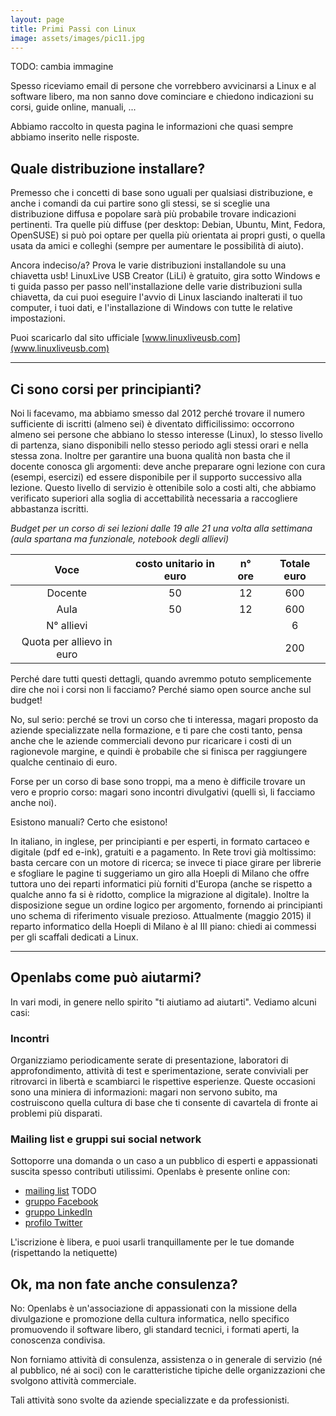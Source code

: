 ```yaml
---
layout: page
title: Primi Passi con Linux
image: assets/images/pic11.jpg
---
```


TODO: cambia immagine

Spesso riceviamo email di persone che vorrebbero avvicinarsi a Linux e al software libero, ma non sanno dove cominciare e chiedono indicazioni su corsi, guide online, manuali, ...

Abbiamo raccolto in questa pagina le informazioni che quasi sempre abbiamo inserito nelle risposte.

## Quale distribuzione installare?

Premesso che i concetti di base sono uguali per qualsiasi distribuzione, e anche i comandi da cui partire sono gli stessi, se si sceglie una distribuzione diffusa e popolare sarà più probabile trovare indicazioni pertinenti.
Tra quelle più diffuse (per desktop: Debian, Ubuntu, Mint, Fedora, OpenSUSE) si può poi optare per quella più orientata ai propri gusti, o quella usata da amici e colleghi (sempre per aumentare le possibilità di aiuto).

Ancora indeciso/a? Prova le varie distribuzioni installandole su una chiavetta usb!
LinuxLive USB Creator (LiLi) è gratuito, gira sotto Windows e ti guida passo per passo nell'installazione delle varie distribuzioni sulla chiavetta, da cui puoi eseguire l'avvio di Linux lasciando inalterati il tuo computer, i tuoi dati, e l'installazione di Windows con tutte le relative impostazioni.

Puoi scaricarlo dal sito ufficiale [www.linuxliveusb.com](www.linuxliveusb.com)


<hr class="major" />

## Ci sono corsi per principianti?

Noi li facevamo, ma abbiamo smesso dal 2012 perché trovare il numero sufficiente di iscritti (almeno sei) è diventato difficilissimo: occorrono almeno sei persone che abbiano lo stesso interesse (Linux), lo stesso livello di partenza, siano disponibili nello stesso periodo agli stessi orari e nella stessa zona.
Inoltre per garantire una buona qualità non basta che il docente conosca gli argomenti: deve anche preparare ogni lezione con cura (esempi, esercizi) ed essere disponibile per il supporto successivo alla lezione.
Questo livello di servizio è ottenibile solo a costi alti, che abbiamo verificato superiori alla soglia di accettabilità necessaria a raccogliere abbastanza iscritti.

_Budget per un corso di sei lezioni dalle 19 alle 21 una volta alla settimana (aula spartana ma funzionale, notebook degli allievi)_

| Voce | costo unitario in euro | n° ore | Totale euro |
|:-:|:-:|:-:|:-:|
| Docente | 50 | 12 | 600 |
| Aula | 50 | 12 | 600 |
| N° allievi | | | 6 |
| Quota per allievo in euro | | | 200 |

Perché dare tutti questi dettagli, quando avremmo potuto semplicemente dire che noi i corsi non li facciamo?  Perché siamo open source anche sul budget!

No, sul serio: perché se trovi un corso che ti interessa, magari proposto da aziende specializzate nella formazione, e ti pare che costi tanto, pensa anche che le aziende commerciali devono pur ricaricare i costi di un ragionevole margine, e quindi è probabile che si finisca per raggiungere qualche centinaio di euro.

Forse per un corso di base sono troppi, ma a meno è difficile trovare un vero e proprio corso: magari sono incontri divulgativi (quelli sì, li facciamo anche noi).

Esistono manuali? Certo che esistono!

In italiano, in inglese, per principianti e per esperti, in formato cartaceo e digitale (pdf ed e-ink), gratuiti e a pagamento.
In Rete trovi già moltissimo: basta cercare con un motore di ricerca; se invece ti piace girare per librerie e sfogliare le pagine ti suggeriamo un giro alla Hoepli di Milano che offre tuttora uno dei reparti informatici più forniti d'Europa (anche se rispetto a qualche anno fa si è ridotto, complice la migrazione al digitale). Inoltre la disposizione segue un ordine logico per argomento, fornendo ai principianti uno schema di riferimento visuale prezioso. Attualmente (maggio 2015) il reparto informatico della Hoepli di Milano è al III piano: chiedi ai commessi per gli scaffali dedicati a Linux.

<hr class="major" />

## Openlabs come può aiutarmi?

In vari modi, in genere nello spirito "ti aiutiamo ad aiutarti". Vediamo alcuni casi:

### Incontri

Organizziamo periodicamente serate di presentazione, laboratori di approfondimento, attività di test e sperimentazione, serate conviviali per ritrovarci in libertà e scambiarci le rispettive esperienze. Queste occasioni sono una miniera di informazioni: magari non servono subito, ma costruiscono quella cultura di base che ti consente di cavartela di fronte ai problemi più disparati.

### Mailing list e gruppi sui social network

Sottoporre una domanda o un caso a un pubblico di esperti e appassionati suscita spesso contributi utilissimi.
Openlabs è presente online con:

* [mailing list]({{site.baseurl}}/openlabs/mailinglist.html) TODO
* [gruppo Facebook](https://www.facebook.com/groups/30782443871/)
* [gruppo LinkedIn](https://www.linkedin.com/groups/8249677/profile)
* [profilo Twitter](https://twitter.com/Openlabs_mi)

L'iscrizione è libera, e puoi usarli tranquillamente per le tue domande (rispettando la netiquette)

## Ok, ma non fate anche consulenza?

No: Openlabs è un'associazione di appassionati con la missione della divulgazione e promozione della cultura informatica, nello specifico promuovendo il software libero, gli standard tecnici, i formati aperti, la conoscenza condivisa.

Non forniamo attività di consulenza, assistenza o in generale di servizio (né al pubblico, né ai soci) con le caratteristiche tipiche delle organizzazioni che svolgono attività commerciale.

Tali attività sono svolte da aziende specializzate e da professionisti.
